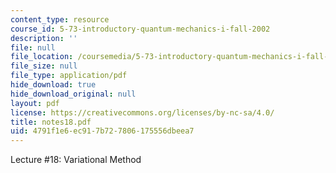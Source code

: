 ```yaml
---
content_type: resource
course_id: 5-73-introductory-quantum-mechanics-i-fall-2002
description: ''
file: null
file_location: /coursemedia/5-73-introductory-quantum-mechanics-i-fall-2002/4791f1e6ec917b727806175556dbeea7_notes18.pdf
file_size: null
file_type: application/pdf
hide_download: true
hide_download_original: null
layout: pdf
license: https://creativecommons.org/licenses/by-nc-sa/4.0/
title: notes18.pdf
uid: 4791f1e6-ec91-7b72-7806-175556dbeea7
---
```

Lecture #18: Variational Method